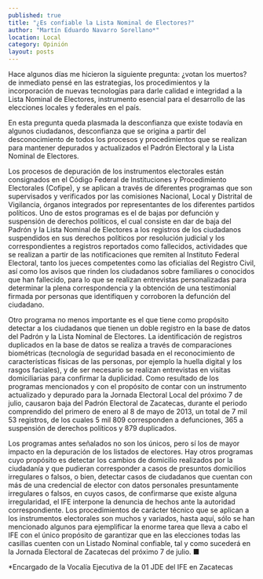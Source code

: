 ```yaml
---
published: true
title: "¿Es confiable la Lista Nominal de Electores?"
author: "Martín Eduardo Navarro Sorellano*"
location: Local
category: Opinión
layout: posts
---
```


Hace algunos días me hicieron la siguiente pregunta: ¿votan los muertos? de inmediato pensé en las estrategias, los procedimientos y la incorporación de nuevas tecnologías para darle calidad e integridad a la Lista Nominal de Electores, instrumento esencial para el desarrollo de las elecciones locales y federales en el país.

En esta pregunta queda plasmada la desconfianza que existe todavía en algunos ciudadanos, desconfianza que se origina a partir del desconocimiento de todos los procesos y procedimientos que se realizan para mantener depurados y actualizados el Padrón Electoral y la Lista Nominal de Electores.

Los procesos de depuración de los instrumentos electorales están consignados en el Código Federal de Instituciones y Procedimiento Electorales (Cofipe), y se aplican a través de diferentes programas que son supervisados y verificados por las comisiones Nacional, Local y Distrital de Vigilancia, órganos integrados por representantes de los diferentes partidos políticos.
Uno de estos programas es el de bajas por defunción y suspensión de derechos políticos, el cual consiste en dar de baja del Padrón y la Lista Nominal de Electores a los registros de los ciudadanos suspendidos en sus derechos políticos por resolución judicial y los correspondientes a registros reportados como fallecidos, actividades que se realizan a partir de las notificaciones que remiten al Instituto Federal Electoral, tanto los jueces competentes como las oficialías del Registro Civil, así como los avisos que rinden los ciudadanos sobre familiares o conocidos que han fallecido, para lo que se realizan entrevistas personalizadas para determinar la plena correspondencia y la obtención de una testimonial firmada por personas que identifiquen y corroboren la defunción del ciudadano.

Otro programa no menos importante es el que tiene como propósito detectar a los ciudadanos que tienen un doble registro en la base de datos del Padrón y la Lista Nominal de Electores. La identificación de registros duplicados en la base de datos se realiza a través de comparaciones biométricas (tecnología de seguridad basada en el reconocimiento de características físicas de las personas, por ejemplo la huella digital y los rasgos faciales), y de ser necesario se realizan entrevistas en visitas domiciliarias para confirmar la duplicidad.
Como resultado de los programas mencionados y con el propósito de contar con un instrumento actualizado y depurado para la Jornada Electoral Local del próximo 7 de julio, causaron baja del Padrón Electoral de Zacatecas, durante el periodo comprendido del primero de enero al 8 de mayo de 2013, un total de 7 mil 53 registros, de los cuales 5 mil 809 corresponden a defunciones, 365 a suspensión de derechos políticos y 879 duplicados.

Los programas antes señalados no son los únicos, pero sí los de mayor impacto en la depuración de los listados de electores. Hay otros programas cuyo propósito es detectar los cambios de domicilio realizados por la ciudadanía y que pudieran corresponder a casos de presuntos domicilios irregulares o falsos, o bien, detectar casos de ciudadanos que cuentan con más de una credencial de elector con datos personales presuntamente irregulares o falsos, en cuyos casos, de confirmarse que existe alguna irregularidad, el IFE interpone la denuncia de hechos ante la autoridad correspondiente.
Los procedimientos de carácter técnico que se aplican a los instrumentos electorales son muchos y variados, hasta aquí, sólo se han mencionado algunos para ejemplificar la enorme tarea que lleva a cabo el IFE con el único propósito de garantizar que en las elecciones todas las casillas cuenten con un Listado Nominal confiable, tal y como sucederá en la Jornada Electoral de Zacatecas del próximo 7 de julio. ■

*Encargado de la Vocalía Ejecutiva
de la 01 JDE del IFE en Zacatecas
